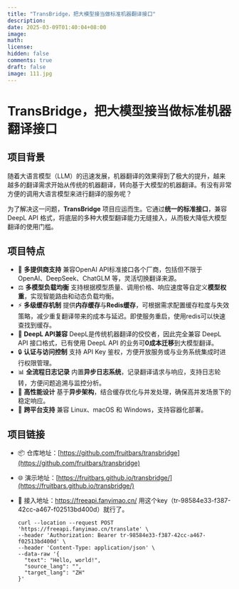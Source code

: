 ```yaml
---
title: "TransBridge，把大模型接当做标准机器翻译接口"
description: 
date: 2025-03-09T01:40:04+08:00
image: 
math: 
license: 
hidden: false
comments: true
draft: false
image: 111.jpg
---
```

# TransBridge，把大模型接当做标准机器翻译接口

## 项目背景

随着大语言模型（LLM）的迅速发展，机器翻译的效果得到了极大的提升，越来越多的翻译需求开始从传统的机器翻译，转向基于大模型的机器翻译。有没有非常方便的调用大语言模型来进行翻译的服务呢？

为了解决这一问题，**TransBridge** 项目应运而生。它通过**统一的标准接口**，兼容 DeepL API 格式，将底层的多种大模型翻译能力无缝接入，从而极大降低大模型翻译的使用门槛。

## 项目特点

- 🚀 **多提供商支持**
  兼容OpenAI API标准接口各个厂商，包括但不限于 OpenAI、DeepSeek、ChatGLM 等，灵活切换翻译来源。
- ⚖️ **多模型负载均衡**
  支持根据模型质量、调用价格、响应速度等自定义**模型权重**，实现智能路由和动态负载均衡。
- ⚡ **多级缓存机制**
  提供**内存缓存**与**Redis缓存**，可根据需求配置缓存粒度与失效策略，减少重复翻译带来的成本与延迟。即使服务重启，使用redis可以快速查找到缓存。
- 🔗 **DeepL API兼容**
  DeepL是传统机器翻译的佼佼者，因此完全兼容 DeepL API 接口格式，已有使用 DeepL API 的业务可**0成本迁移**到大模型翻译。
- 🔒 **认证与访问控制**
  支持 API Key 鉴权，方便开放服务或与业务系统集成时进行权限管理。
- 📊 **全流程日志记录**
  内置**异步日志系统**，记录翻译请求与响应，支持日志轮转，方便问题追溯与监控分析。
- 💨 **高性能设计**
  基于**异步架构**，结合缓存优化与并发处理，确保高并发场景下的稳定响应。
- 🧰 **跨平台支持**
  兼容 Linux、macOS 和 Windows，支持容器化部署。



## 项目链接

- 📦 仓库地址：[https://github.com/fruitbars/transbridge](https://github.com/fruitbars/transbridge)

- 🌐 演示地址：[https://fruitbars.github.io/transbridge/](https://fruitbars.github.io/transbridge/)

- 🔗 接入地址：https://freeapi.fanyimao.cn/
  用这个key（tr-98584e33-f387-42cc-a467-f02513bd400d）就行了。

  ```shell
  curl --location --request POST 'https://freeapi.fanyimao.cn/translate' \
  --header 'Authorization: Bearer tr-98584e33-f387-42cc-a467-f02513bd400d' \
  --header 'Content-Type: application/json' \
  --data-raw '{
    "text": "Hello, world!",
    "source_lang": "",
    "target_lang": "ZH"
  }'
  ```